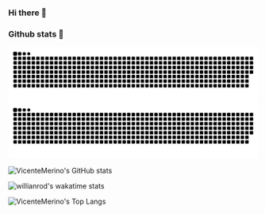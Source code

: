 ### Hi there 👋

### Github stats 🚀
![github contribution grid snake animation](https://raw.githubusercontent.com/VicenteMerino/VicenteMerino/output/github-contribution-grid-snake-dark.svg#gh-dark-mode-only)![github contribution grid snake animation](https://raw.githubusercontent.com/platane/platane/output/github-contribution-grid-snake.svg#gh-light-mode-only)


![VicenteMerino's GitHub stats](https://github-readme-stats.vercel.app/api?username=VicenteMerino&theme=gotham&show_icons=true&include_all_commits=true&count_private=true) 


![willianrod's wakatime stats](https://github-readme-stats.vercel.app/api/wakatime?username=VicenteMerino&theme=gotham&custom_title=WakaTime's%20Last%20Week%20Stats)


![VicenteMerino's Top Langs](https://github-readme-stats.vercel.app/api/top-langs/?username=VicenteMerino&theme=gotham&&layout=compact&custom_title=Github%20Repo's%20Top%20Languages&langs_count=10&hide=jupyter%20notebook)


<!--
**VicenteMerino/VicenteMerino** is a ✨ _special_ ✨ repository because its `README.md` (this file) appears on your GitHub profile.

Here are some ideas to get you started:

- 🔭 I’m currently working on ...
- 🌱 I’m currently learning ...
- 👯 I’m looking to collaborate on ...
- 🤔 I’m looking for help with ...
- 💬 Ask me about ...
- 📫 How to reach me: ...
- 😄 Pronouns: ...
- ⚡ Fun fact: ...
-->
